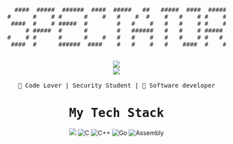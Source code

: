 <div align="center">
<pre>
  ####  #####  ######  ####  #####   ##   #####  ####  #####  
#      #    # #      #    #   #    #  #    #   #    # #    # 
 ####  #    # #####  #        #   #    #   #   #    # #    # 
     # #####  #      #        #   ######   #   #    # #####  
#    # #      #      #    #   #   #    #   #   #    # #   #  
 ####  #      ######  ####    #   #    #   #    ####  #    # 
                                            
</pre>
</div>

<div align="center">
 <img src="https://readme-typing-svg.herokuapp.com/?font=monospace&duration=1240&pause=2800&color=ffff&center=true&width=600&lines=Bug%20Hunter%20And%20Security%20Student;Breacher+:%3E">
</div>

<div align="center">
  <img a="https://github.com/SSHpectator/" src="https://img.shields.io/badge/github-%23121011.svg?style=for-the-badge&logo=github&logoColor=white">
</div>

<br>

<div align="center">
<samp>
 🖖 Code Lover |  Security Student | 🌵 Software developer 
 </samp>
 <br>
 <samp>
 </samp>
</div>

<div align="center">
 <samp><h1> My Tech Stack </h1></samp>
</div>

<div align="center">
  <img src="https://img.shields.io/badge/Python-3776AB?style=flat-square&logo=python&logoColor=white">
  <img src="https://img.shields.io/badge/-C-A8B400?logo=c&logoColor=white&style=flat-square" alt="C"/>
  <img src="https://img.shields.io/badge/-C%2B%2B-00599C?logo=cplusplus&logoColor=white&style=flat-square" alt="C++"/>
  <img src="https://img.shields.io/badge/-Go-00ADD8?logo=go&logoColor=white&style=flat-square" alt="Go"/>
  <img src="https://img.shields.io/badge/-Assembly-7E7B7A?logo=assembly&logoColor=white&style=flat-square" alt="Assembly"/>
</div>
